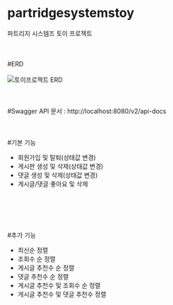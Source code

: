 # partridgesystemstoy
파트리지 시스템즈 토이 프로젝트
<br/>
<br/>
<br/>
<br/>
#ERD
<br/>
<br/>
![토이프로젝트 ERD](https://github.com/beagleoasis/partridgesystemstoy/assets/73637960/5f389680-0085-483e-a1d9-da2c150369fa)
<br/>
<br/>
<br/>
<br/>
#Swagger API 문서 : http://localhost:8080/v2/api-docs
<br/>
<br/>
<br/>
<br/>
#기본 기능
+ 회원가입 및 탈퇴(상태값 변경)
+ 게시판 생성 및 삭제(상태값 변경)
+ 댓글 생성 및 삭제(상태값 변경)
+ 게시글/댓글 좋아요 및 삭제

<br/>
<br/>
<br/>
<br/>

#추가 기능
+ 최신순 정렬
+ 조회수 순 정렬
+ 게시글 추천수 순 정렬
+ 댓글 추천수 순 정렬
+ 게시글 추천수 및 조회수 순 정렬
+ 게시글 추천수 및 댓글 추천수 정렬

